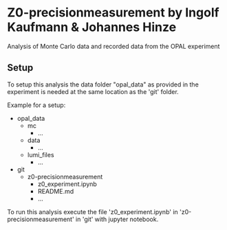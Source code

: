 # Z0-precisionmeasurement by Ingolf Kaufmann & Johannes Hinze

Analysis of Monte Carlo data and recorded data from the OPAL experiment

## Setup

To setup this analysis the data folder "opal_data" as provided in the experiment is needed at the same location as the 'git' folder. 

Example for a setup: 

- opal_data
  - mc
    - ...
  - data
    - ...
  - lumi_files
    - ...
- git
  - z0-precisionmeasurement
    - z0_experiment.ipynb
    - README.md
    - ...
    
To run this analysis execute the file 'z0_experiment.ipynb' in 'z0-precisionmeasurement' in 'git' with jupyter notebook.